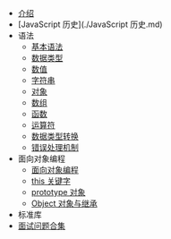 * [介绍](README.md)
* [JavaScript 历史](./JavaScript 历史.md)
* 语法
  * [基本语法](语法/基本语法.md)
  * [数据类型](语法/数据类型.md)
  * [数值](语法/数值.md)
  * [字符串](语法/字符串.md)
  * [对象](语法/对象.md)
  * [数组](语法/数组.md)
  * [函数](语法/函数.md)
  * [运算符](语法/运算符.md)
  * [数据类型转换](语法/数据类型转换.md)
  * [错误处理机制](语法/错误处理机制.md)
* 面向对象编程
  * [面向对象编程](面向对象编程/JS面向对象概述.md)
  * [this 关键字](面向对象编程/this关键字.md)
  * [prototype 对象](面向对象编程/prototype对象.md)
  * [Object 对象与继承](面向对象编程/Object对象与继承.md)
* 标准库
  <!-- * [Object对象](标准库/Object对象.md) -->
* [面试问题合集](面试问题合集.md)